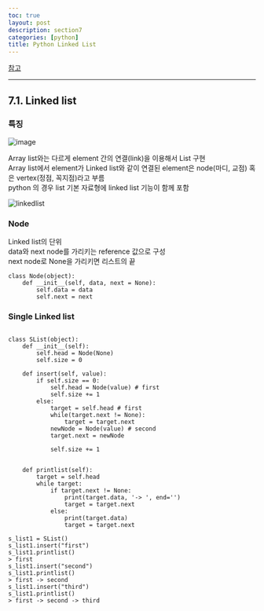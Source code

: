 ```yaml
---
toc: true
layout: post
description: section7
categories: [python]
title: Python Linked List
---
```


[참고](https://wayhome25.github.io/cs/2017/04/17/cs-19/)

---

## 7.1. Linked list

### 특징
![image](https://user-images.githubusercontent.com/83441376/145132920-b1950c11-b841-45af-bef2-cfc6a43a5905.png)

Array list와는 다르게 element 간의 연결(link)을 이용해서 List 구현  
Array list에서 element가 Linked list와 같이 연결된 element은 node(마디, 교점) 혹은 vertex(정점, 꼭지점)라고 부름  
python 의 경우 list 기본 자료형에 linked list 기능이 함께 포함


![linkedlist](https://user-images.githubusercontent.com/83441376/145132511-7937da1a-33f4-4843-a237-f353bcac980b.png)


### Node
Linked list의 단위  
data와 next node를 가리키는 reference 값으로 구성  
next node로 None을 가리키면 리스트의 끝  

```
class Node(object):
    def __init__(self, data, next = None):
        self.data = data
        self.next = next

```

### Single Linked list
```

class SList(object):
    def __init__(self):
        self.head = Node(None)
        self.size = 0
        
    def insert(self, value):
        if self.size == 0:
            self.head = Node(value) # first
            self.size += 1
        else:
            target = self.head # first
            while(target.next != None):
                target = target.next
            newNode = Node(value) # second
            target.next = newNode

            self.size += 1
        
            
    def printlist(self):
        target = self.head
        while target:
            if target.next != None:
                print(target.data, '-> ', end='')
                target = target.next
            else:
                print(target.data)
                target = target.next

s_list1 = SList()
s_list1.insert("first")
s_list1.printlist()
> first
s_list1.insert("second")
s_list1.printlist()
> first -> second
s_list1.insert("third")
s_list1.printlist()
> first -> second -> third
```



